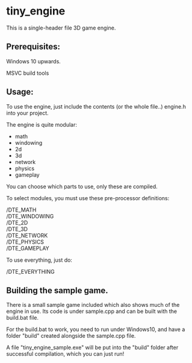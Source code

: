# tiny_engine

This is a single-header file 3D game engine. 

## Prerequisites: 

Windows 10 upwards.

MSVC build tools


## Usage:
To use the engine, just include the contents (or the whole file..) engine.h 
into your project. 

The engine is quite modular: 

- math
- windowing
- 2d
- 3d
- network
- physics
- gameplay


You can choose which parts to use, only these are compiled. 

To select modules, you must use these pre-processor definitions: 

/DTE_MATH\
/DTE_WINDOWING\
/DTE_2D\
/DTE_3D\
/DTE_NETWORK\
/DTE_PHYSICS\
/DTE_GAMEPLAY

To use everything, just do:

/DTE_EVERYTHING

## Building the sample game. 

There is a small sample game included which also shows much of the engine in use.
Its code is under sample.cpp and can be built with the build.bat file. 

For the build.bat to work, you need to run under Windows10, and have a folder "build" created
alongside the sample.cpp file. 

A file "tiny_engine_sample.exe" will be put into the "build" folder after successful compilation, 
which you can just run!
